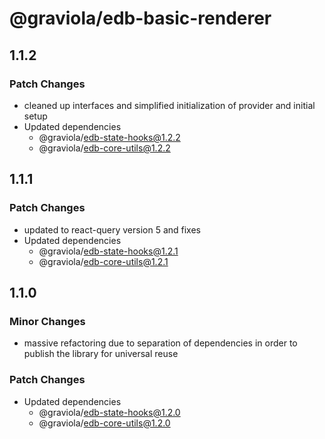 # @graviola/edb-basic-renderer

## 1.1.2

### Patch Changes

- cleaned up interfaces and simplified initialization of provider and initial setup
- Updated dependencies
  - @graviola/edb-state-hooks@1.2.2
  - @graviola/edb-core-utils@1.2.2

## 1.1.1

### Patch Changes

- updated to react-query version 5 and fixes
- Updated dependencies
  - @graviola/edb-state-hooks@1.2.1
  - @graviola/edb-core-utils@1.2.1

## 1.1.0

### Minor Changes

- massive refactoring due to separation of dependencies in order to publish the library for universal reuse

### Patch Changes

- Updated dependencies
  - @graviola/edb-state-hooks@1.2.0
  - @graviola/edb-core-utils@1.2.0
